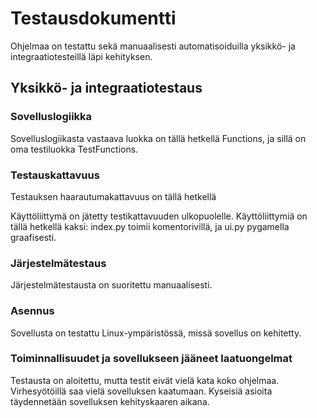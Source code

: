 # Testausdokumentti
Ohjelmaa on testattu sekä manuaalisesti automatisoiduilla yksikkö- ja integraatiotesteillä läpi kehityksen.

## Yksikkö- ja integraatiotestaus

### Sovelluslogiikka
Sovelluslogiikasta vastaava luokka on tällä hetkellä Functions, ja sillä on oma testiluokka TestFunctions.

### Testauskattavuus
Testauksen haarautumakattavuus on tällä hetkellä

Käyttöliittymä on jätetty testikattavuuden ulkopuolelle. Käyttöliittymiä on tällä hetkellä kaksi: index.py toimii komentorivillä, ja ui.py pygamella graafisesti.

### Järjestelmätestaus
Järjestelmätestausta on suoritettu manuaalisesti. 

### Asennus
Sovellusta on testattu Linux-ympäristössä, missä sovellus on kehitetty.

### Toiminnallisuudet ja sovellukseen jääneet laatuongelmat 
Testausta on aloitettu, mutta testit eivät vielä kata koko ohjelmaa. Virhesyötöillä saa vielä sovelluksen kaatumaan. 
Kyseisiä asioita täydennetään sovelluksen kehityskaaren aikana. 
 
